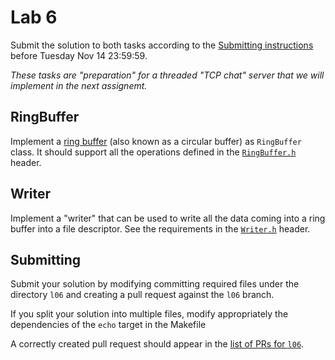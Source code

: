 Lab 6
=====

Submit the solution to both tasks according to the
[Submitting instructions](#submitting) before Tuesday
Nov 14 23:59:59.

*These tasks are "preparation" for a threaded "TCP chat" server
that we will implement in the next assignemt.*


RingBuffer
----------

Implement a [ring buffer](https://en.wikipedia.org/wiki/Circular_buffer)
(also known as a circular buffer) as `RingBuffer` class.
It should support all the operations defined in the
[`RingBuffer.h`](RingBuffer.h) header.

Writer
------

Implement a "writer" that can be used to write all the data coming into a
ring buffer into a file descriptor. See the requirements in the
[`Writer.h`](Writer.h) header.

Submitting
----------

Submit your solution by modifying committing required files
under the directory `l06` and creating a pull request against the `l06` branch.

If you split your solution into multiple files, modify appropriately the
dependencies of the `echo` target in the Makefile

A correctly created pull request should appear in the
[list of PRs for `l06`](https://github.com/pulls?utf8=%E2%9C%93&q=is%3Aopen+is%3Apr+user%3AFMFI-UK-2-AIN-118+base%3Al06).
